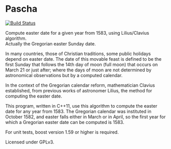 # Pascha

[![Build Status](https://travis-ci.org/JeromeMigne/pascha.svg?branch=master)](https://travis-ci.org/JeromeMigne/pascha)

Compute easter date for a given year from 1583, using Lilius/Clavius algorithm.<br>
Actually the Gregorian easter Sunday date.

In many countries, those of Christian traditions, some public holidays depend
on easter date. The date of this movable feast is defined to be the first
Sunday that follows the 14th day of moon (full moon) that occurs on March&nbsp;21 or
just after; where the days of moon are not determined by astronomical
observations but by a computed calendar.

In the context of the Gregorian calendar reform, mathematician Clavius
established, from previous works of astronomer Lilius, the method for computing
the easter date.

This program, written in C++11, use this algorithm to compute the easter date
for any year from 1583.
The Gregorian calendar was instituted in October 1582, and easter falls either
in March or in April, so the first year for which a Gregorian easter date can
be computed is 1583.

For unit tests, boost version 1.59 or higher is required.

Licensed under GPLv3.
